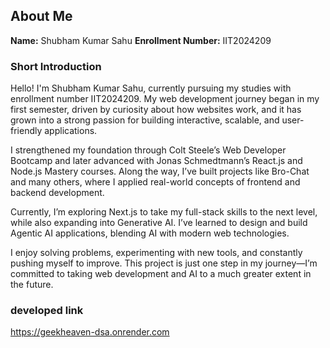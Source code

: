 ## About Me

**Name:** Shubham Kumar Sahu
**Enrollment Number:** IIT2024209

### Short Introduction

Hello! I'm Shubham Kumar Sahu, currently pursuing my studies with enrollment number IIT2024209. My web development journey began in my first semester, driven by curiosity about how websites work, and it has grown into a strong passion for building interactive, scalable, and user-friendly applications.

I strengthened my foundation through Colt Steele’s Web Developer Bootcamp and later advanced with Jonas Schmedtmann’s React.js and Node.js Mastery courses. Along the way, I’ve built projects like Bro-Chat and many others, where I applied real-world concepts of frontend and backend development.

Currently, I’m exploring Next.js to take my full-stack skills to the next level, while also expanding into Generative AI. I’ve learned to design and build Agentic AI applications, blending AI with modern web technologies.

I enjoy solving problems, experimenting with new tools, and constantly pushing myself to improve. This project is just one step in my journey—I’m committed to taking web development and AI to a much greater extent in the future.

### developed link

https://geekheaven-dsa.onrender.com
